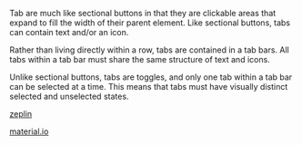Tab are much like sectional buttons in that they are clickable areas that expand to fill the width of their parent element. Like sectional buttons, tabs can contain text and/or an icon.

Rather than living directly within a row, tabs are contained in a tab bars. All tabs within a tab bar must share the same structure of text and icons.

Unlike sectional buttons, tabs are toggles, and only one tab within a tab bar can be selected at a time. This means that tabs must have visually distinct selected and unselected states.

[zeplin](https://zpl.io/2G1Kpma)

[material.io](https://material.io/guidelines/components/tabs.html)
